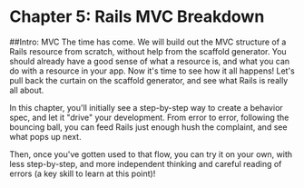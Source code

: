 # Chapter 5: Rails MVC Breakdown

##Intro: MVC
  The time has come. We will build out the MVC structure of a Rails resource from scratch, without help from the scaffold generator. You should already have a good sense of what a resource is, and what you can do with a resource in your app. Now it's time to see how it all happens! Let's pull back the curtain on the scaffold generator, and see what Rails is really all about.

  In this chapter, you'll initially see a step-by-step way to create a behavior spec, and let it "drive" your development. From error to error, following the bouncing ball, you can feed Rails just enough hush the complaint, and see what pops up next.

  Then, once you've gotten used to that flow, you can try it on your own, with less step-by-step, and more independent thinking and careful reading of errors (a key skill to learn at this point)!

